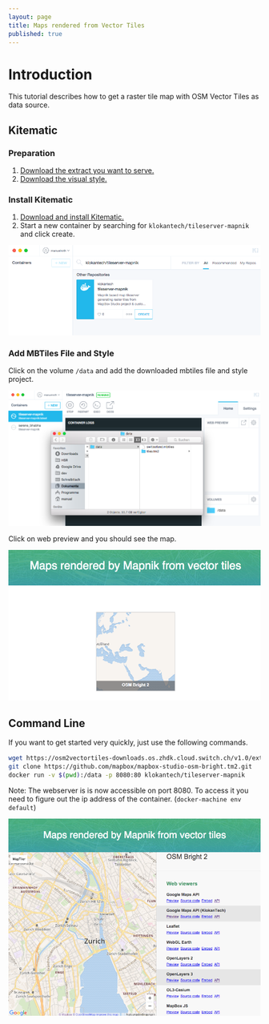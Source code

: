 ```yaml
---
layout: page
title: Maps rendered from Vector Tiles
published: true
---
```


# Introduction

This tutorial describes how to get a raster tile map with OSM Vector Tiles as data source.

## Kitematic

### Preparation

1. [Download the extract you want to serve.](http://osm2vectortiles.org/downloads)
2. [Download the visual style.](https://github.com/mapbox/mapbox-studio-osm-bright.tm2.git)

### Install Kitematic

1. [Download and install Kitematic.](https://www.docker.com/docker-toolbox)
2. Start a new container by searching for `klokantech/tileserver-mapnik` and click create. 

![Search Container](/media/search_container.png)

### Add MBTiles File and Style

Click on the volume `/data` and add the downloaded mbtiles file and style project.

![Add resources to tileserver](/media/tileserver_add_resources.png)

Click on web preview and you should see the map.

![Container running and serving tiles](/media/tileserver_kitematic_running.png)

## Command Line

If you want to get started very quickly, just use the following commands.

```bash
wget https://osm2vectortiles-downloads.os.zhdk.cloud.switch.ch/v1.0/extracts/zurich.mbtiles
git clone https://github.com/mapbox/mapbox-studio-osm-bright.tm2.git
docker run -v $(pwd):/data -p 8080:80 klokantech/tileserver-mapnik
```
Note: The webserver is is now accessible on port 8080. To access it you need to figure out the ip address of the container. (`docker-machine env default`)

![Container running and serving tiles](/media/tileserver_docker_cmd.png)
